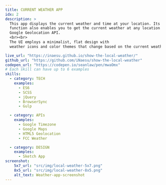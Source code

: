 ```yaml
---
title: CURRENT WEATHER APP
idx: 2
description: >
  This app displays the current weather and time at your location. Its search
  function also enables you to get the current weather at any location via the
  Google Geolocation API.
  <br><br>
  The UI employs a minimalist, flat design with
  weather icons and color themes that change based on the current weather.

live_url: "https://inaesu.github.io/show-the-local-weather/"
github_url: "https://github.com/iNaesu/show-the-local-weather"
codepen_url: "https://codepen.io/seanlaw/pen/mwaOmx"
# Each skill can have up to 6 examples
skills:
  - category: TECH
    examples:
      - ES6
      - SCSS
      - jQuery
      - BrowserSync
      - Gulp

  - category: APIs
    examples:
      - Google Timezone
      - Google Maps
      - HTML5 Geolocation
      - FCC Weather

  - category: DESIGN
    examples:
      - Sketch App
screenshot:
    5x7_url: "src/img/local-weather-5x7.png"
    8x5_url: "src/img/local-weather-8x5.png"
    alt_text: Weather-app-screenshot
---
```



